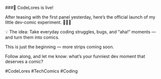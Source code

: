 ###🚀 CodeLores is live!

After teasing with the first panel yesterday, here’s the official launch of my little dev-comic experiment. 🎨👩‍💻

💡 The idea: Take everyday coding struggles, bugs, and “aha!” moments — and turn them into comics.

This is just the beginning — more strips coming soon.

Follow along, and let me know: what’s your funniest dev moment that deserves a comic?

#CodeLores #TechComics #Coding
